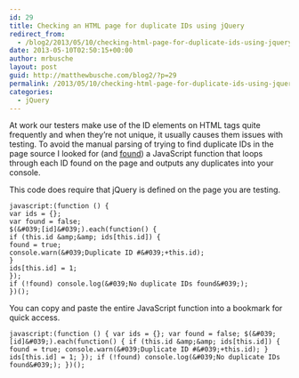 ```yaml
---
id: 29
title: Checking an HTML page for duplicate IDs using jQuery
redirect_from:
  - /blog2/2013/05/10/checking-html-page-for-duplicate-ids-using-jquery/
date: 2013-05-10T02:50:15+00:00
author: mrbusche
layout: post
guid: http://matthewbusche.com/blog2/?p=29
permalink: /2013/05/10/checking-html-page-for-duplicate-ids-using-jquery/
categories:
  - jQuery
---
```

At work our testers make use of the ID elements on HTML tags quite frequently and when they&#8217;re not unique, it usually causes them issues with testing. To avoid the manual parsing of trying to find duplicate IDs in the page source I looked for (and <a href="http://stackoverflow.com/questions/482763/jquery-to-check-for-duplicate-ids-in-a-dom/4967254#4967254" target="_blank">found</a>) a JavaScript function that loops through each ID found on the page and outputs any duplicates into your console.

This code does require that jQuery is defined on the page you are testing.


    javascript:(function () {
    var ids = {};
    var found = false;
    $(&#039;[id]&#039;).each(function() {
    if (this.id &amp;&amp; ids[this.id]) {
    found = true;
    console.warn(&#039;Duplicate ID #&#039;+this.id);
    }
    ids[this.id] = 1;
    });
    if (!found) console.log(&#039;No duplicate IDs found&#039;);
    })();


You can copy and paste the entire JavaScript function into a bookmark for quick access.


    javascript:(function () { var ids = {}; var found = false; $(&#039;[id]&#039;).each(function() { if (this.id &amp;&amp; ids[this.id]) { found = true; console.warn(&#039;Duplicate ID #&#039;+this.id); } ids[this.id] = 1; }); if (!found) console.log(&#039;No duplicate IDs found&#039;); })();